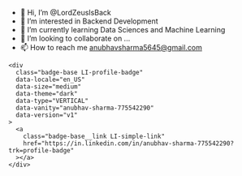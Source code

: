 - 👋 Hi, I’m @LordZeusIsBack
- 👀 I’m interested in Backend Development
- 🌱 I’m currently learning Data Sciences and Machine Learning
- 💞️ I’m looking to collaborate on ...
- 📫 How to reach me anubhavsharma5645@gmail.com

<script
      src="https://platform.linkedin.com/badges/js/profile.js"
      async
      defer
      type="text/javascript"
    ></script>
    <div
      class="badge-base LI-profile-badge"
      data-locale="en_US"
      data-size="medium"
      data-theme="dark"
      data-type="VERTICAL"
      data-vanity="anubhav-sharma-775542290"
      data-version="v1"
    >
      <a
        class="badge-base__link LI-simple-link"
        href="https://in.linkedin.com/in/anubhav-sharma-775542290?trk=profile-badge"
      ></a>
    </div>

<!---
LordZeusIsBack/LordZeusIsBack is a ✨ special ✨ repository because its `README.md` (this file) appears on your GitHub profile.
You can click the Preview link to take a look at your changes.
--->

